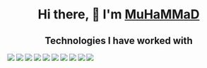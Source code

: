 <h1 align="center">Hi there, 👋  I'm <a href="https://t.me/AgReSSoR_vu" target="_blank">MuHaMMaD</a> </h1>



<h2 align="center">Technologies I have worked with</h2>

 <div>
  <img src="https://img.shields.io/badge/node.js-6DA55F"/>
  <img src="https://img.shields.io/badge/node.js-6DA55F"/>
  <img src="https://img.shields.io/badge/node.js-6DA55F"/>
  <img src="https://img.shields.io/badge/node.js-6DA55F"/>
  <img src="https://img.shields.io/badge/node.js-6DA55F"/>
  <img src="https://img.shields.io/badge/node.js-6DA55F"/>
  <img src="https://img.shields.io/badge/node.js-6DA55F"/>
  <img src="https://img.shields.io/badge/node.js-6DA55F"/>
  <img src="https://img.shields.io/badge/node.js-6DA55F"/>
  <img src="https://img.shields.io/badge/node.js-6DA55F"/>
</div>

<!--
**MuSliM-95/MuSliM-95** is a ✨ _special_ ✨ repository because its `README.md` (this file) appears on your GitHub profile.

Here are some ideas to get you started:

- 🔭 I’m currently working on ...
- 🌱 I’m currently learning ...
- 👯 I’m looking to collaborate on ...
- 🤔 I’m looking for help with ...
- 💬 Ask me about ...
- 📫 How to reach me: ...
- 😄 Pronouns: ...
- ⚡ Fun fact: ...
-->
